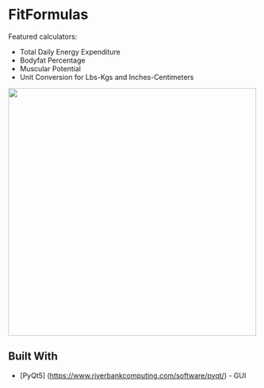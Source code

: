 # FitFormulas
Featured calculators:
* Total Daily Energy Expenditure
* Bodyfat Percentage
* Muscular Potential
* Unit Conversion for Lbs-Kgs and Inches-Centimeters

<img src="https://github.com/kcfusco/FitFormulas/blob/master/preview.PNG" width="500">

## Built With
* [PyQt5] (https://www.riverbankcomputing.com/software/pyqt/) - GUI
